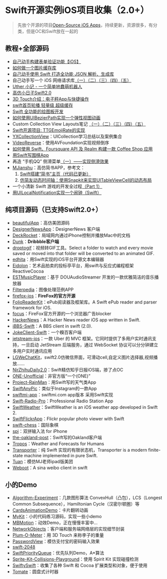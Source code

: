 # Swift开源实例iOS项目收集（2.0+）
> 先放个开源的项目[Open-Source iOS Apps][1]，持续更新，资源很多，有分类，但是OC和Swift放在一起的

## 教程+全部源码
- [自己动手构建表单验证功能【iOS】][2]
- [如何做一个图片缓存库][3]
- [自己动手使用 Swift 打造全功能 JSON 解析、生成库][4]
- 自己动手写一个 iOS 网络请求库[（一）][5][（二）][6][（三）][7][（四）][8][（五）][9]
- [Uther 小记 - 一个简单地蠢萌机器人][10]
- [高仿小日子Swift2.0][11]
- [3D Touch介绍：电子秤App与快捷操作][12]
- [swift首页轮播 轻量级 超级缓存][13]
- [Swift 全功能的绘图板开发][14]
- [如何使用UIBezierPath实现一个弹性视图动画][15]
- Custom Collection View Layouts笔记 [（一）][16][（二）][17][（三）][18][（四）][19][（五）][20]
- [Swift开源项目: TTGEmojiRate的实现][21]
- [YXCollectionView][22]：UICollection学习总结以及案例集合
- [VideoReverse][23]：使用AVFoundation实现视频倒序
- [如何使用 Swift、Foursquare API 及 Realm 构建一款 Coffee Shop 应用][24]
- [用Swift写围棋App][25]
- 再造 “手机QQ” 侧滑菜单[（一）——实现侧滑效果][26]
- [MJianshu][27]：高仿简书APP，参考文：
	1. [Swift搭建“简书”主页（代码已更新）][28]
	2. [仿简友动态时间轴：使用Snapkit来实现UITableViewCell的动态布局][29]
- 一个小清新 Swift 游戏的开发全过程[（Part 1）][30]
- [用UILocalNotification实现一个闹钟（Swift）][31]

## 纯项目源码（已支持Swift2.0+）
- [beautifulApp][32]：高仿美团源码
- [DesignerNewsApp][33]：DesignerNews 客户端
- [DeckRocket][34]：局域网内通过iPhone控制并播放Mac中的文档
- [Dunk][35]：**Dribbble客户端**
- [droptogif][36]：视频转GIF工具。Select a folder to watch and every movie saved or moved into that folder will be converted to an animated GIF.
- [edhita][37]：用Swift实现的iOS平台开源文本编辑器
- [Eidolon][38]：艺术品拍卖的投标亭平台，用swift与反应式编程框架 ReactiveCocoa
- [ESTMusicPlayer][39]：基于 DOUAudioStreamer 开发的一款优雅简洁的音乐播放器
- [Filterpedia][40]：图像处理范例APP
- [firefox-ios][41]：**FireFox的官方开源**
- [FolioReaderKit][42]：ePub阅读器及框架库。A Swift ePub reader and parser framework for iOS.
- [focus][43]：FireFox官方开源的一个浏览器广告blocker
- [HackerNews][44]：A Hacker News reader iOS app written in Swift.
- [iBBS-Swift][45]：A BBS client in swift (2.0).
- [JokeClient-Swift][46]：一个糗百客户端
- [jetstream-ios][47]：一款 Uber 的 MVC 框架。它同时提供了多用户实时通讯支持，一旦启动 JetStream 后端服务，通过 WebSocket 协议可以分分钟建立多用户实时通讯应用
- [LGWeChatKit][48]，swift2.0仿微信界面，可滑动cell,自定义图片选择器,视频播放……
- [NirZhihuDaily2.0][49]：Swift精仿知乎日报iOS端，掺了点OC
- [ONE-Unofficial][50]：非官方版“一个(ONE)”
- [Project-RainMan][51]：用Swift写的天气类App
- [SwiftAnyPic][52]：类似于Instagram的一款App
- [swiftmi-app][53]：swiftmi.com app版本 采用Swift实现
- [Swift-Radio-Pro][54]：Professional Radio Station App
- [SwiftWeather][55]：SwiftWeather is an iOS weather app developed in Swift 2. 
- [SwiftFlickrApp][56]：Flickr popular photo viewer with Swift 
- [swift-chess][57]：国际象棋
- [spi][58]：双拼输入法 for iPhone
- [the-oakland-post][59]：Swift写的Oakland客户端
- [Tropos][60]：Weather and Forecasts for Humans
- [Transporter][61]：纯 Swift 实现的有限状态机，Transporter is a modern finite-state machine implemented in pure Swift. 
- [Tuan][62]：模仿MJ老师ipad版美团
- [Weboot][63]：A sina weibo client in swift

## 小的Demo
- [Algorithm-Experiment][64]：几款图形算法 ConvexHull（凸包），LCS（Longest Common Subsequence），Hamiltonian Cycle（汉密尔顿圈）等
- [CardsAnimationDemo][65]：卡片翻转动画
- [MyKit][66]：小的代码练习源码，实现一些小demo
- [MBMotion][67]：动效Demo，正在慢慢丰富中…
- [NetworkObjects][68]：客户端和服务端网络层的实现细节封装
- [Plum-O-Meter][69]：用 3D Touch 来称李子的重量
- [PasswordView][70]：模仿支付宝的密码输入效果
- [swift-2048][71]
- [SwiftPriorityQueue][72]：优先队列Demo，A\*算法
- [Sprite-Kit-Collisions-Playground][73]：使用 Spirit Kit 实现碰撞检测
- [SwiftySwift][74]：收集了各种 Swift 和 Cocoa 扩展类型和对象，便于使用
- [Tomate][75]：圆盘式计时器


[1]:	https://github.com/dkhamsing/open-source-ios-apps
[2]:	https://lvwenhan.com/ios/459.html
[3]:	http://blog.callmewhy.com/2015/05/25/note-about-chun/
[4]:	https://lvwenhan.com/ios/463.html
[5]:	https://lvwenhan.com/ios/454.html
[6]:	https://lvwenhan.com/ios/455.html
[7]:	https://lvwenhan.com/ios/456.html
[8]:	https://lvwenhan.com/ios/457.html
[9]:	https://lvwenhan.com/ios/464.html
[10]:	http://blog.callmewhy.com/2015/08/09/how-to-make-uther/ "Uther 小记 - 一个简单地蠢萌机器人"
[11]:	http://www.jianshu.com/p/bcc297e19a94
[12]:	http://swift.gg/2015/11/19/3d-touch-tutorial/ "3D Touch介绍：电子秤App与快捷操作"
[13]:	http://www.jianshu.com/p/d7bf5fe4d9fa "swift首页轮播 轻量级 超级缓存"
[14]:	http://www.cocoachina.com/swift/20151125/14390.html "Swift 全功能的绘图板开发"
[15]:	http://hechen.info/2015/12/02/Elastic-view-animation-using-UIBezierPath/ "如何使用UIBezierPath实现一个弹性视图动画"
[16]:	http://chengway.in/custom-collection-view-layouts/ "Custom Collection View Layouts（一）"
[17]:	http://chengway.in/custom-collection-view-layouts-er/ "Custom Collection View Layouts（二）"
[18]:	http://chengway.in/custom-collection-view-layouts-san/ "Custom Collection View Layouts（三）"
[19]:	http://chengway.in/custom-collection-view-layouts-si/ "Custom Collection View Layouts（四）"
[20]:	http://chengway.in/custom-collection-view-layouts-wu/ "Custom Collection View Layouts（五）"
[21]:	http://tutuge.me/2015/10/25/ttgemojirate-lib/ "Swift开源项目: TTGEmojiRate的实现"
[22]:	https://github.com/yixiangboy/YXCollectionView "YXCollectionView"
[23]:	https://github.com/KayWong/VideoReverse "VideoReverse"
[24]:	http://swift.gg/2015/12/29/foursquare-realm-swift/ "如何使用 Swift、Foursquare API 及 Realm 构建一款 Coffee Shop 应用"
[25]:	http://www.jianshu.com/p/22bab53524d1 "用Swift写围棋App－00序"
[26]:	https://lvwenhan.com/ios/445.html
[27]:	https://github.com/Wl201314/MJianshu "MJianshu"
[28]:	http://www.jianshu.com/p/8035e49ff3a2 "Swift搭建“简书”主页（代码已更新）"
[29]:	http://www.jianshu.com/p/3429ac5a4e4d "仿简友动态时间轴：使用Snapkit来实现UITableViewCell的动态布局"
[30]:	http://vulgur.me/2016/01/23/last-circle-part1/ "一个小清新 Swift 游戏的开发全过程（Part 1）"
[31]:	http://www.cnblogs.com/Phelthas/p/5169156.html "用UILocalNotification实现一个闹钟（Swift）"
[32]:	https://github.com/lyimin/beautifulApp "beautifulApp"
[33]:	https://github.com/MengTo/DesignerNewsApp "DesignerNewsApp"
[34]:	https://github.com/jpsim/DeckRocket "DeckRocket"
[35]:	https://github.com/naoyashiga/Dunk "Dunk"
[36]:	https://github.com/mortenjust/droptogif "droptogif"
[37]:	https://github.com/tnantoka/edhita "edhita"
[38]:	https://github.com/artsy/eidolon "Eidolon"
[39]:	https://github.com/Aufree/ESTMusicPlayer "ESTMusicPlayer"
[40]:	https://github.com/FlexMonkey/Filterpedia "Filterpedia"
[41]:	https://github.com/mozilla/firefox-ios "firefox-ios"
[42]:	https://github.com/FolioReader/FolioReaderKit "FolioReaderKit"
[43]:	https://github.com/mozilla/focus "focus"
[44]:	https://github.com/amitburst/HackerNews "HackerNews"
[45]:	https://github.com/iAugux/iBBS-Swift "iBBS-Swift"
[46]:	https://github.com/YANGReal/JokeClient-Swift "JokeClient-Swift"
[47]:	https://github.com/uber/jetstream-ios "jetstream-ios"
[48]:	https://github.com/jamy0801/LGWeChatKit
[49]:	https://github.com/zpz1237/NirZhihuDaily2.0 "NirZhihuDaily2.0"
[50]:	https://github.com/Uphie/ONE-Unofficial "ONE-Unofficial"
[51]:	https://github.com/Mav3r1ck/Project-RainMan "Project-RainMan"
[52]:	https://github.com/kwkhaw/SwiftAnyPic "SwiftAnyPic"
[53]:	https://github.com/feiin/swiftmi-app "swiftmi-app"
[54]:	https://github.com/swiftcodex/Swift-Radio-Pro "Swift-Radio-Pro"
[55]:	https://github.com/JakeLin/SwiftWeather "SwiftWeather"
[56]:	https://github.com/synboo/SwiftFlickrApp "SwiftFlickrApp"
[57]:	https://github.com/JackBCousineau/swift-chess "swift-chess"
[58]:	https://github.com/guoc/spi "spi"
[59]:	https://github.com/aclissold/The-Oakland-Post "the-oakland-post"
[60]:	https://github.com/thoughtbot/Tropos "Tropos"
[61]:	https://github.com/DenHeadless/Transporter "Transporter"
[62]:	https://github.com/aiqiuqiu/Tuan "Tuan"
[63]:	https://github.com/iAugux/Weboot "Weboot"
[64]:	https://github.com/yulingtianxia/Algorithm-Experiment "Algorithm-Experiment"
[65]:	https://github.com/adow/CardsAnimationDemo "CardsAnimationDemo"
[66]:	https://github.com/aquarchitect/MyKit "MyKit"
[67]:	https://github.com/mmoaay/MBMotion "MBMotion"
[68]:	https://github.com/colemancda/NetworkObjects "NetworkObjects"
[69]:	https://github.com/FlexMonkey/Plum-O-Meter "Plum-O-Meter"
[70]:	https://github.com/findM/PasswordView "PasswordView"
[71]:	https://github.com/austinzheng/swift-2048 "swift-2048"
[72]:	https://github.com/davecom/SwiftPriorityQueue "SwiftPriorityQueue"
[73]:	https://github.com/jaredmpayne/Sprite-Kit-Collisions-Playground "Sprite-Kit-Collisions-Playground"
[74]:	https://github.com/adeca/SwiftySwift "SwiftySwift"
[75]:	https://github.com/dasdom/Tomate "Tomate"